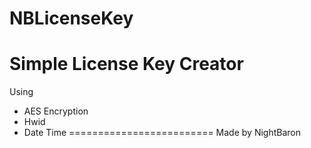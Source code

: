 # NBLicenseKey
Simple License Key Creator
=========================
Using
- AES Encryption
- Hwid
- Date Time
=========================
Made by NightBaron
